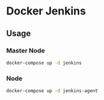 # Docker Jenkins

## Usage

### Master Node

```bash
docker-compose up -d jenkins
```

### Node

```bash
docker-compose up -d jenkins-agent
```
